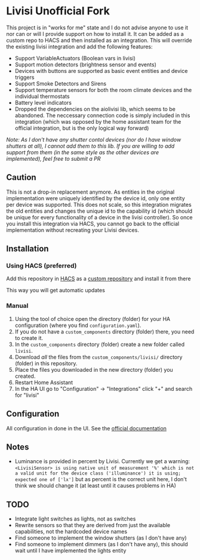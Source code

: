 # Livisi Unofficial Fork

This project is in "works for me" state and I do not advise anyone to use it nor can or will I provide support on how to install it.
It can be added as a custom repo to HACS and then installed as an integration. This will override the existing livisi integration and add the following features:

* Support VariableActuators (Boolean vars in livisi)
* Support motion detectors (brightness sensor and events)
* Devices with buttons are supported as basic event entities and device triggers
* Support Smoke Detectors and Sirens
* Support temperature sensors for both the room climate devices and the individual thermostats
* Battery level indicators
* Dropped the dependencies on the aiolivisi lib, which seems to be abandoned. The neccessary connection code is simply included in this integration (which was opposed by the home assistant team for the official integration, but is the only logical way forward)

_Note: As I don't have any shutter contol devices (nor do I have window shutters at all), I cannot add them to this lib. If you are willing to add support from them (in the same style as the other devices are implemented), feel free to submit a PR_

## Caution

This is not a drop-in replacement anymore. As entities in the original implementation were uniquely identified by the device id, only one entity per device was supported. This does not scale, so this integration migrates the old entities and changes the unique id to the capability id (which should be unique for every functionality of a device in the livisi controller). So once you install this integration via HACS, you cannot go back to the official implementation without recreating your Livisi devices.

## Installation

### Using HACS (preferred)

Add this repository in [HACS](https://hacs.xyz/) as a [custom repository](https://hacs.xyz/docs/faq/custom_repositories/) and install it from there

This way you will get automatic updates

### Manual

1. Using the tool of choice open the directory (folder) for your HA configuration (where you find `configuration.yaml`).
1. If you do not have a `custom_components` directory (folder) there, you need to create it.
1. In the `custom_components` directory (folder) create a new folder called `livisi`.
1. Download _all_ the files from the `custom_components/livisi/` directory (folder) in this repository.
1. Place the files you downloaded in the new directory (folder) you created.
1. Restart Home Assistant
1. In the HA UI go to "Configuration" -> "Integrations" click "+" and search for "livisi"

## Configuration

All configuration in done in the UI. See the [official documentation](https://www.home-assistant.io/integrations/livisi/)

## Notes

* Luminance is provided in percent by Livisi. Currently we get a warning: `<LivisiSensor> is using native unit of measurement '%' which is not a valid unit for the device class ('illuminance') it is using; expected one of ['lx']` but as percent is the correct unit here, I don't think we should change it (at least until it causes problems in HA)

## TODO

* Integrate light switches as lights, not as switches
* Rewrite sensors so that they are derived from just the available capabilities, not the hardcoded device names
* Find someone to implement the window shutters (as I don't have any)
* Find someone to implement dimmers (as I don't have any), this should wait until I have implemented the lights entity


